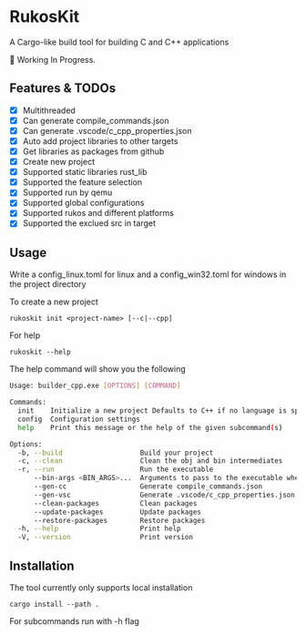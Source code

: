 # RukosKit

A Cargo-like build tool for building C and C++ applications

🚧 Working In Progress. 

## Features & TODOs

* [x] Multithreaded
* [x] Can generate compile_commands.json
* [x] Can generate .vscode/c_cpp_properties.json
* [x] Auto add project libraries to other targets
* [x] Get libraries as packages from github
* [x] Create new project
* [x] Supported static libraries rust_lib
* [x] Supported the feature selection
* [x] Supported run by qemu
* [x] Supported global configurations
* [x] Supported rukos and different platforms
* [x] Supported the exclued src in target

## Usage

Write a config_linux.toml for linux and a config_win32.toml for windows in the project directory

To create a new project 
```console
rukoskit init <project-name> [--c|--cpp]
```

For help
```console
rukoskit --help
```

The help command will show you the following
```sh
Usage: builder_cpp.exe [OPTIONS] [COMMAND]

Commands:
  init    Initialize a new project Defaults to C++ if no language is specified
  config  Configuration settings
  help    Print this message or the help of the given subcommand(s)

Options:
  -b, --build                   Build your project
  -c, --clean                   Clean the obj and bin intermediates
  -r, --run                     Run the executable
      --bin-args <BIN_ARGS>...  Arguments to pass to the executable when running
      --gen-cc                  Generate compile_commands.json
      --gen-vsc                 Generate .vscode/c_cpp_properties.json
      --clean-packages          Clean packages
      --update-packages         Update packages
      --restore-packages        Restore packages
  -h, --help                    Print help
  -V, --version                 Print version
```

## Installation

The tool currently only supports local installation
```console
cargo install --path .
```
For subcommands run with -h flag